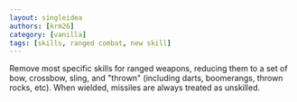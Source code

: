 ```yaml
---
layout: singleidea
authors: [krm26]
category: [vanilla]
tags: [skills, ranged combat, new skill]
---
```

Remove most specific skills for ranged weapons, reducing them to a set of bow,
crossbow, sling, and "thrown" (including darts, boomerangs, thrown rocks, etc).
When wielded, missiles are always treated as unskilled.
